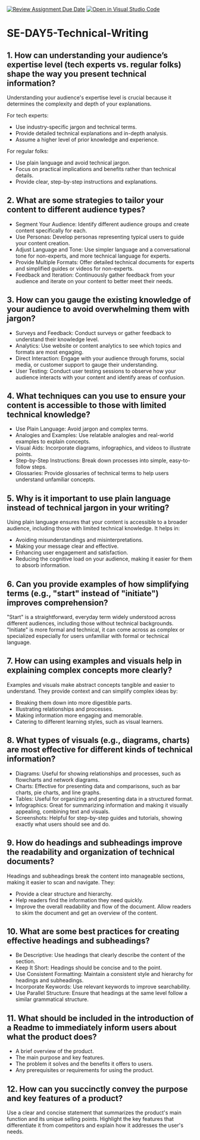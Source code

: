 [![Review Assignment Due Date](https://classroom.github.com/assets/deadline-readme-button-22041afd0340ce965d47ae6ef1cefeee28c7c493a6346c4f15d667ab976d596c.svg)](https://classroom.github.com/a/zsAR-pyY)
[![Open in Visual Studio Code](https://classroom.github.com/assets/open-in-vscode-2e0aaae1b6195c2367325f4f02e2d04e9abb55f0b24a779b69b11b9e10269abc.svg)](https://classroom.github.com/online_ide?assignment_repo_id=17058727&assignment_repo_type=AssignmentRepo)
# SE-DAY5-Technical-Writing
## 1. How can understanding your audience’s expertise level (tech experts vs. regular folks) shape the way you present technical information?
Understanding your audience's expertise level is crucial because it determines the complexity and depth of your explanations.

For tech experts:
  - Use industry-specific jargon and technical terms.
  - Provide detailed technical explanations and in-depth analysis.
  - Assume a higher level of prior knowledge and experience.
    
For regular folks:
  - Use plain language and avoid technical jargon.
  - Focus on practical implications and benefits rather than technical details.
  - Provide clear, step-by-step instructions and explanations.

## 2. What are some strategies to tailor your content to different audience types?
- Segment Your Audience: Identify different audience groups and create content specifically for each.
- Use Personas: Develop personas representing typical users to guide your content creation.
- Adjust Language and Tone: Use simpler language and a conversational tone for non-experts, and more technical language for experts.
- Provide Multiple Formats: Offer detailed technical documents for experts and simplified guides or videos for non-experts.
- Feedback and Iteration: Continuously gather feedback from your audience and iterate on your content to better meet their needs.
  
## 3. How can you gauge the existing knowledge of your audience to avoid overwhelming them with jargon?
- Surveys and Feedback: Conduct surveys or gather feedback to understand their knowledge level.
- Analytics: Use website or content analytics to see which topics and formats are most engaging.
- Direct Interaction: Engage with your audience through forums, social media, or customer support to gauge their understanding.
- User Testing: Conduct user testing sessions to observe how your audience interacts with your content and identify areas of confusion.

## 4. What techniques can you use to ensure your content is accessible to those with limited technical knowledge?
- Use Plain Language: Avoid jargon and complex terms.
- Analogies and Examples: Use relatable analogies and real-world examples to explain concepts.
- Visual Aids: Incorporate diagrams, infographics, and videos to illustrate points.
- Step-by-Step Instructions: Break down processes into simple, easy-to-follow steps.
- Glossaries: Provide glossaries of technical terms to help users understand unfamiliar concepts.

## 5. Why is it important to use plain language instead of technical jargon in your writing?
Using plain language ensures that your content is accessible to a broader audience, including those with limited technical knowledge.
It helps in:
  - Avoiding misunderstandings and misinterpretations.
  - Making your message clear and effective.
  - Enhancing user engagement and satisfaction.
  - Reducing the cognitive load on your audience, making it easier for them to absorb information.
    
## 6. Can you provide examples of how simplifying terms (e.g., "start" instead of "initiate") improves comprehension?
"Start" is a straightforward, everyday term widely understood across different audiences, including those without technical backgrounds. 
"Initiate" is more formal and technical, it can come across as complex or specialized especially for users unfamiliar with formal or technical language.

## 7. How can using examples and visuals help in explaining complex concepts more clearly?
Examples and visuals make abstract concepts tangible and easier to understand.
They provide context and can simplify complex ideas by:
  - Breaking them down into more digestible parts.
  - Illustrating relationships and processes.
  - Making information more engaging and memorable.
  - Catering to different learning styles, such as visual learners.

## 8. What types of visuals (e.g., diagrams, charts) are most effective for different kinds of technical information?
- Diagrams: Useful for showing relationships and processes, such as flowcharts and network diagrams.
- Charts: Effective for presenting data and comparisons, such as bar charts, pie charts, and line graphs.
- Tables: Useful for organizing and presenting data in a structured format.
- Infographics: Great for summarizing information and making it visually appealing, combining text and visuals.
- Screenshots: Helpful for step-by-step guides and tutorials, showing exactly what users should see and do.
  
## 9. How do headings and subheadings improve the readability and organization of technical documents?
Headings and subheadings break the content into manageable sections, making it easier to scan and navigate.
They:
- Provide a clear structure and hierarchy.
- Help readers find the information they need quickly.
- Improve the overall readability and flow of the document.
Allow readers to skim the document and get an overview of the content.

## 10. What are some best practices for creating effective headings and subheadings?
- Be Descriptive: Use headings that clearly describe the content of the section.
- Keep It Short: Headings should be concise and to the point.
- Use Consistent Formatting: Maintain a consistent style and hierarchy for headings and subheadings.
- Incorporate Keywords: Use relevant keywords to improve searchability.
- Use Parallel Structure: Ensure that headings at the same level follow a similar grammatical structure.
  
## 11. What should be included in the introduction of a Readme to immediately inform users about what the product does?
- A brief overview of the product.
- The main purpose and key features.
- The problem it solves and the benefits it offers to users.
- Any prerequisites or requirements for using the product.
  
## 12. How can you succinctly convey the purpose and key features of a product?
Use a clear and concise statement that summarizes the product's main function and its unique selling points. Highlight the key features that differentiate it from competitors and explain how it addresses the user's needs.
